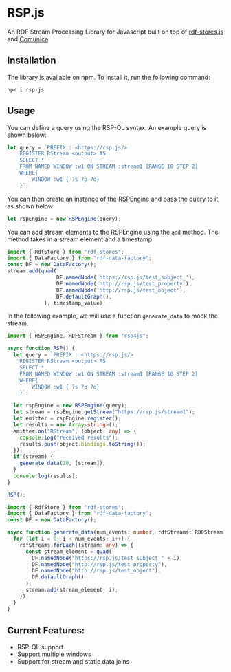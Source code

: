 # RSP.js

An RDF Stream Processing Library for Javascript built on top of [rdf-stores.js](https://github.com/rubensworks/rdf-stores.js/) and [Comunica](https://comunica.dev/)

## Installation

The library is available on npm. To install it, run the following command:

```
npm i rsp-js
```

## Usage

You can define a query using the RSP-QL syntax. An example query is shown below:

```ts
let query = `PREFIX : <https://rsp.js/>
    REGISTER RStream <output> AS
    SELECT *
    FROM NAMED WINDOW :w1 ON STREAM :stream1 [RANGE 10 STEP 2]
    WHERE{
        WINDOW :w1 { ?s ?p ?o}
    }`;
```

You can then create an instance of the RSPEngine and pass the query to it, as shown below:

```ts
let rspEngine = new RSPEngine(query);
```

You can add stream elements to the RSPEngine using the `add` method. The method takes in a stream element and a timestamp

```ts
import { RdfStore } from "rdf-stores";
import { DataFactory } from "rdf-data-factory";
const DF = new DataFactory();
stream.add(quad(
                DF.namedNode('https://rsp.js/test_subject_'),
                DF.namedNode('http://rsp.js/test_property'),
                DF.namedNode('http://rsp.js/test_object'),
                DF.defaultGraph(),
            ), timestamp_value);
```

In the following example, we will use a function `generate_data` to mock the stream.

```ts
import { RSPEngine, RDFStream } from "rsp4js";

async function RSP() {
  let query = `PREFIX : <https://rsp.js/>
    REGISTER RStream <output> AS
    SELECT *
    FROM NAMED WINDOW :w1 ON STREAM :stream1 [RANGE 10 STEP 2]
    WHERE{
        WINDOW :w1 { ?s ?p ?o}
    }`;

  let rspEngine = new RSPEngine(query);
  let stream = rspEngine.getStream("https://rsp.js/stream1");
  let emitter = rspEngine.register();
  let results = new Array<string>();
  emitter.on("RStream", (object: any) => {
    console.log("received results");
    results.push(object.bindings.toString());
  });
  if (stream) {
    generate_data(10, [stream]);
  }
  console.log(results);
}

RSP();
```

```ts
import { RdfStore } from "rdf-stores";
import { DataFactory } from "rdf-data-factory";
const DF = new DataFactory();

async function generate_data(num_events: number, rdfStreams: RDFStream[]) {
  for (let i = 0; i < num_events; i++) {
    rdfStreams.forEach((stream: any) => {
      const stream_element = quad(
        DF.namedNode("https://rsp.js/test_subject_" + i),
        DF.namedNode("http://rsp.js/test_property"),
        DF.namedNode("http://rsp.js/test_object"),
        DF.defaultGraph()
      );
      stream.add(stream_element, i);
    });
  }
}
```

## Current Features:

- RSP-QL support
- Support multiple windows
- Support for stream and static data joins